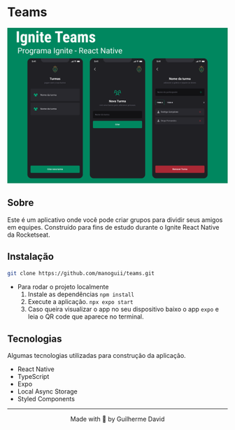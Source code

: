 # Teams

<img
  alt='Imagem do projeto'
  src='public/teams.png'
/>

## Sobre

Este é um aplicativo onde você pode criar grupos para dividir seus amigos em equipes. Construído para fins de estudo durante o Ignite React Native da Rocketseat.

## Instalação

```bash
git clone https://github.com/manoguii/teams.git
```

- Para rodar o projeto localmente
    1. Instale as dependências ```npm install```
    2. Execute a aplicação. ```npx expo start```
    3. Caso queira visualizar o app no seu dispositivo baixo o app ```expo``` e leia o QR code que aparece no terminal.

## Tecnologias

Algumas tecnologias utilizadas para construção da aplicação.

- React Native
- TypeScript
- Expo
- Local Async Storage
- Styled Components

---

<center>Made with 💙 by Guilherme David</center>
